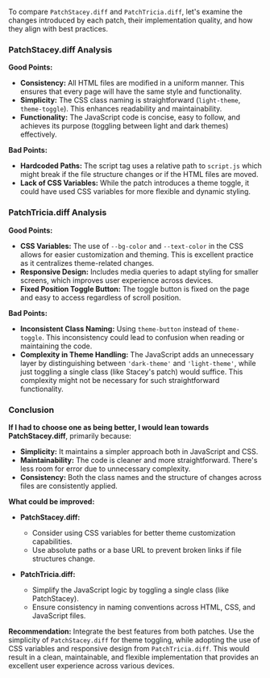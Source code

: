 To compare `PatchStacey.diff` and `PatchTricia.diff`, let's examine the changes introduced by each patch, their implementation quality, and how they align with best practices.

### PatchStacey.diff Analysis

**Good Points:**

- **Consistency:** All HTML files are modified in a uniform manner. This ensures that every page will have the same style and functionality.
- **Simplicity:** The CSS class naming is straightforward (`light-theme`, `theme-toggle`). This enhances readability and maintainability.
- **Functionality:** The JavaScript code is concise, easy to follow, and achieves its purpose (toggling between light and dark themes) effectively.

**Bad Points:**

- **Hardcoded Paths:** The script tag uses a relative path to `script.js` which might break if the file structure changes or if the HTML files are moved.
- **Lack of CSS Variables:** While the patch introduces a theme toggle, it could have used CSS variables for more flexible and dynamic styling.

### PatchTricia.diff Analysis

**Good Points:**

- **CSS Variables:** The use of `--bg-color` and `--text-color` in the CSS allows for easier customization and theming. This is excellent practice as it centralizes theme-related changes.
- **Responsive Design:** Includes media queries to adapt styling for smaller screens, which improves user experience across devices.
- **Fixed Position Toggle Button:** The toggle button is fixed on the page and easy to access regardless of scroll position.

**Bad Points:**

- **Inconsistent Class Naming:** Using `theme-button` instead of `theme-toggle`. This inconsistency could lead to confusion when reading or maintaining the code.
- **Complexity in Theme Handling:** The JavaScript adds an unnecessary layer by distinguishing between `'dark-theme'` and `'light-theme'`, while just toggling a single class (like Stacey's patch) would suffice. This complexity might not be necessary for such straightforward functionality.

### Conclusion

**If I had to choose one as being better, I would lean towards PatchStacey.diff**, primarily because:

- **Simplicity:** It maintains a simpler approach both in JavaScript and CSS.
- **Maintainability:** The code is cleaner and more straightforward. There's less room for error due to unnecessary complexity.
- **Consistency:** Both the class names and the structure of changes across files are consistently applied.

**What could be improved:**

- **PatchStacey.diff:**
  - Consider using CSS variables for better theme customization capabilities.
  - Use absolute paths or a base URL to prevent broken links if file structures change.

- **PatchTricia.diff:**
  - Simplify the JavaScript logic by toggling a single class (like PatchStacey).
  - Ensure consistency in naming conventions across HTML, CSS, and JavaScript files.

**Recommendation:** Integrate the best features from both patches. Use the simplicity of `PatchStacey.diff` for theme toggling, while adopting the use of CSS variables and responsive design from `PatchTricia.diff`. This would result in a clean, maintainable, and flexible implementation that provides an excellent user experience across various devices.